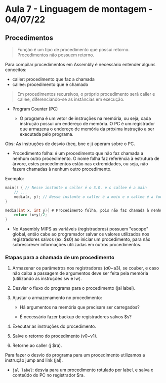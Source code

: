 # Aula 7 - Linguagem de montagem - 04/07/22

## Procedimentos

> Função é um tipo de procedimento que possui retorno. Procedimentos não possuem retorno.

Para compilar procedimentos em Assembly é necessário entender alguns conceitos:

- caller: procedimento que faz a chamada
- callee: procedimento que é chamado

> Em procedimentos recursivos, o próprio procedimento será caller e callee, diferenciando-se as instâncias em execução.

- Program Counter (PC)

  - O programa é um vetor de instruções na memória, ou seja, cada instrução possui um endereço de memória. O PC é um registrador que armazena o endereço de memória da próxima instrução a ser executada pelo programa.

Obs: As instruções de desvio (beq, bne e j) operam sobre o PC.

- Procedimento folha: é um procedimento que não faz chamada a nenhum outro procedimento. O nome folha faz referência à estrutura de árvore, estes procedimentos estão nas extremidades, ou seja, não fazem chamadas à nenhum outro procedimento.

Exemplo:

```C
main() { // Nesse instante o caller é o S.O. e o callee é a main
    // ...
    media(x, y); // Nesse instante o caller é a main e o callee é a função média.
}

media(int x, int y){ # Procedimento folha, pois não faz chamada à nenhum outro procedimento.
    return (x+y)/2; 
}
```

- No Assembly MIPS as variáveis (registradores) possuem "escopo" global, então cabe ao programador salvar os valores utilizados nos registradores salvos (ex: $s0) ao iniciar um procedimento, para não sobrescrever informações utilizadas em outros procedimentos.

### Etapas para a chamada de um procedimento

1. Armazenar os parâmetros nos registradores ($a0-$a3), se couber, e caso não caiba a passagem de argumentos deve ser feita pela memória (utilizando as instruções sw e lw).

2. Desviar o fluxo do programa para o procedimento (jal label).

3. Ajustar o armazenamento no procedimento:

    - Há argumentos na memória que precisam ser carregados?

    - É necessário fazer backup de registradores salvos $s?

4. Executar as instruções do procedimento.

5. Salve o retorno do procedimento ($v0-$v1).

6. Retorne ao caller (j $ra).

Para fazer o desvio do programa para um procedimento utilizamos a instrução jump and link (jal).

- `jal label`: desvia para um procedimento rotulado por label, e salva o conteúdo do PC no registrador $ra.

